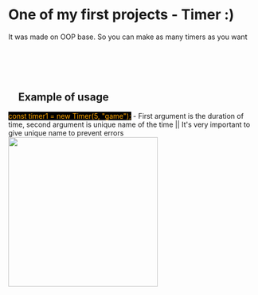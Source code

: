 <h1>One of my first projects - Timer :)</h1>
<p>It was made on OOP base. So you can make as many timers as you want</p>
<div>
    <h2 style="margin-left: 20px; margin-top: 100px">Example of usage</h2>
    <div style="width:fit-content"><p style="color:orange; background-color: black; display: inline">const timer1 = new Timer(5, "game");</p> - First argument is the duration of time, second argument is unique name of the time || It's very important to give unique name to prevent errors </div>
<img src="https://i.imgur.com/WrrPlgu.png" alt="" width="300">
</div>